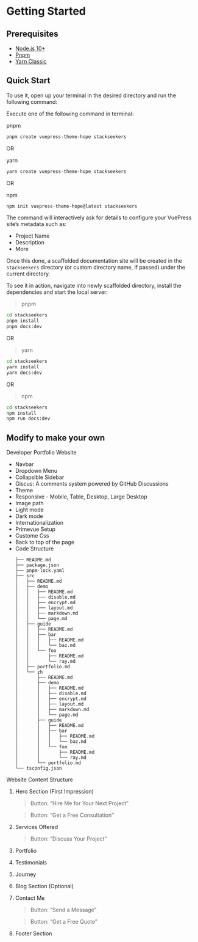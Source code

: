 # Getting Started

## Prerequisites

- [Node.js 10+](https://nodejs.org/en/)
- [Pnpm](https://pnpm.io/installation) 
- [Yarn Classic](https://classic.yarnpkg.com/en/) 


## Quick Start

To use it, open up your terminal in the desired directory and run the following command:

Execute one of the following command in terminal:

pnpm

```bash
pnpm create vuepress-theme-hope stackseekers
```
OR

yarn

```bash
yarn create vuepress-theme-hope stackseekers
```
OR

npm

```bash
npm init vuepress-theme-hope@latest stackseekers
```


The command will interactively ask for details to configure your VuePress site’s metadata such as:

- Project Name
- Description
- More

Once this done, a scaffolded documentation site will be created in the `stackseekers` directory (or custom directory name, if passed) under the current directory.

To see it in action, navigate into newly scaffolded directory, install the dependencies and start the local server:



> pnpm

```bash
cd stackseekers
pnpm install
pnpm docs:dev
```
OR

> yarn

```bash
cd stackseekers
yarn install
yarn docs:dev
```

OR

> npm

```bash
cd stackseekers
npm install
npm run docs:dev
```

## Modify to make your own

Developer Portfolio Website

<ul>
<li>Navbar</li>
<li>Dropdown Menu</li>
<li>Collapsible Sidebar</li>
<li>Giscus: A comments system powered by GitHub Discussions</li>
<li>Theme</li>
<li>Responsive - Mobile, Table, Desktop, Large Desktop</li>
<li>Image path</li>
<li>Light mode</li>
<li>Dark mode</li>
<li>Internationalization</li>
<li>Primevue Setup</li>
<li>Custome Css</li>
<li>Back to top of the page</li>
<li>Code Structure

```
├── README.md
├── package.json
├── pnpm-lock.yaml
├── src
│   ├── README.md
│   ├── demo
│   │   ├── README.md
│   │   ├── disable.md
│   │   ├── encrypt.md
│   │   ├── layout.md
│   │   ├── markdown.md
│   │   └── page.md
│   ├── guide
│   │   ├── README.md
│   │   ├── bar
│   │   │   ├── README.md
│   │   │   └── baz.md
│   │   └── foo
│   │       ├── README.md
│   │       └── ray.md
│   ├── portfolio.md
│   └── zh
│       ├── README.md
│       ├── demo
│       │   ├── README.md
│       │   ├── disable.md
│       │   ├── encrypt.md
│       │   ├── layout.md
│       │   ├── markdown.md
│       │   └── page.md
│       ├── guide
│       │   ├── README.md
│       │   ├── bar
│       │   │   ├── README.md
│       │   │   └── baz.md
│       │   └── foo
│       │       ├── README.md
│       │       └── ray.md
│       └── portfolio.md
└── tsconfig.json
```

</li>
</ul>

Website Content Structure

1. Hero Section (First Impression)

    > Button: “Hire Me for Your Next Project”

    > Button: “Get a Free Consultation”

2. Services Offered
    > Button: “Discuss Your Project”

3. Portfolio

4. Testimonials

5. Journey

6. Blog Section (Optional)

7. Contact Me
    > Button: “Send a Message”
    
    > Button: “Get a Free Quote”

8. Footer Section
